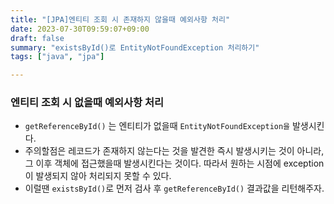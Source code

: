 ```yaml
---
title: "[JPA]엔티티 조회 시 존재하지 않을때 예외사항 처리"
date: 2023-07-30T09:59:07+09:00
draft: false
summary: "existsById()로 EntityNotFoundException 처리하기"
tags: ["java", "jpa"]

---
```



### 엔티티 조회 시 없을때 예외사항 처리
* `getReferenceById()` 는 엔티티가 없을때 `EntityNotFoundException을` 발생시킨다.
* 주의할점은 레코드가 존재하지 않는다는 것을 발견한 즉시 발생시키는 것이 아니라, 그 이후 객체에 접근했을때 발생시킨다는 것이다. 따라서 원하는 시점에 exception이 발생되지 않아 처리되지 못할 수 있다.
* 이럴땐 `existsById()`로 먼저 검사 후 `getReferenceById()` 결과값을 리턴해주자.


